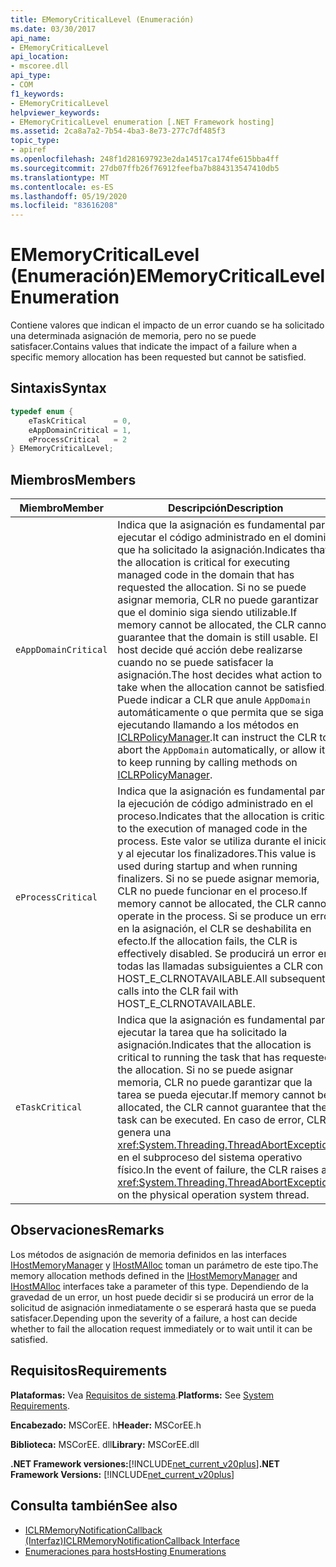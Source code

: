 ```yaml
---
title: EMemoryCriticalLevel (Enumeración)
ms.date: 03/30/2017
api_name:
- EMemoryCriticalLevel
api_location:
- mscoree.dll
api_type:
- COM
f1_keywords:
- EMemoryCriticalLevel
helpviewer_keywords:
- EMemoryCriticalLevel enumeration [.NET Framework hosting]
ms.assetid: 2ca8a7a2-7b54-4ba3-8e73-277c7df485f3
topic_type:
- apiref
ms.openlocfilehash: 248f1d281697923e2da14517ca174fe615bba4ff
ms.sourcegitcommit: 27db07ffb26f76912feefba7b884313547410db5
ms.translationtype: MT
ms.contentlocale: es-ES
ms.lasthandoff: 05/19/2020
ms.locfileid: "83616208"
---
```

# <a name="ememorycriticallevel-enumeration"></a><span data-ttu-id="a4ff1-102">EMemoryCriticalLevel (Enumeración)</span><span class="sxs-lookup"><span data-stu-id="a4ff1-102">EMemoryCriticalLevel Enumeration</span></span>
<span data-ttu-id="a4ff1-103">Contiene valores que indican el impacto de un error cuando se ha solicitado una determinada asignación de memoria, pero no se puede satisfacer.</span><span class="sxs-lookup"><span data-stu-id="a4ff1-103">Contains values that indicate the impact of a failure when a specific memory allocation has been requested but cannot be satisfied.</span></span>  
  
## <a name="syntax"></a><span data-ttu-id="a4ff1-104">Sintaxis</span><span class="sxs-lookup"><span data-stu-id="a4ff1-104">Syntax</span></span>  
  
```cpp  
typedef enum {  
    eTaskCritical      = 0,  
    eAppDomainCritical = 1,  
    eProcessCritical   = 2  
} EMemoryCriticalLevel;  
```  
  
## <a name="members"></a><span data-ttu-id="a4ff1-105">Miembros</span><span class="sxs-lookup"><span data-stu-id="a4ff1-105">Members</span></span>  
  
|<span data-ttu-id="a4ff1-106">Miembro</span><span class="sxs-lookup"><span data-stu-id="a4ff1-106">Member</span></span>|<span data-ttu-id="a4ff1-107">Descripción</span><span class="sxs-lookup"><span data-stu-id="a4ff1-107">Description</span></span>|  
|------------|-----------------|  
|`eAppDomainCritical`|<span data-ttu-id="a4ff1-108">Indica que la asignación es fundamental para ejecutar el código administrado en el dominio que ha solicitado la asignación.</span><span class="sxs-lookup"><span data-stu-id="a4ff1-108">Indicates that the allocation is critical for executing managed code in the domain that has requested the allocation.</span></span> <span data-ttu-id="a4ff1-109">Si no se puede asignar memoria, CLR no puede garantizar que el dominio siga siendo utilizable.</span><span class="sxs-lookup"><span data-stu-id="a4ff1-109">If memory cannot be allocated, the CLR cannot guarantee that the domain is still usable.</span></span> <span data-ttu-id="a4ff1-110">El host decide qué acción debe realizarse cuando no se puede satisfacer la asignación.</span><span class="sxs-lookup"><span data-stu-id="a4ff1-110">The host decides what action to take when the allocation cannot be satisfied.</span></span> <span data-ttu-id="a4ff1-111">Puede indicar a CLR que anule `AppDomain` automáticamente o que permita que se siga ejecutando llamando a los métodos en [ICLRPolicyManager](iclrpolicymanager-interface.md).</span><span class="sxs-lookup"><span data-stu-id="a4ff1-111">It can instruct the CLR to abort the `AppDomain` automatically, or allow it to keep running by calling methods on [ICLRPolicyManager](iclrpolicymanager-interface.md).</span></span>|  
|`eProcessCritical`|<span data-ttu-id="a4ff1-112">Indica que la asignación es fundamental para la ejecución de código administrado en el proceso.</span><span class="sxs-lookup"><span data-stu-id="a4ff1-112">Indicates that the allocation is critical to the execution of managed code in the process.</span></span> <span data-ttu-id="a4ff1-113">Este valor se utiliza durante el inicio y al ejecutar los finalizadores.</span><span class="sxs-lookup"><span data-stu-id="a4ff1-113">This value is used during startup and when running finalizers.</span></span> <span data-ttu-id="a4ff1-114">Si no se puede asignar memoria, CLR no puede funcionar en el proceso.</span><span class="sxs-lookup"><span data-stu-id="a4ff1-114">If memory cannot be allocated, the CLR cannot operate in the process.</span></span> <span data-ttu-id="a4ff1-115">Si se produce un error en la asignación, el CLR se deshabilita en efecto.</span><span class="sxs-lookup"><span data-stu-id="a4ff1-115">If the allocation fails, the CLR is effectively disabled.</span></span> <span data-ttu-id="a4ff1-116">Se producirá un error en todas las llamadas subsiguientes a CLR con HOST_E_CLRNOTAVAILABLE.</span><span class="sxs-lookup"><span data-stu-id="a4ff1-116">All subsequent calls into the CLR fail with HOST_E_CLRNOTAVAILABLE.</span></span>|  
|`eTaskCritical`|<span data-ttu-id="a4ff1-117">Indica que la asignación es fundamental para ejecutar la tarea que ha solicitado la asignación.</span><span class="sxs-lookup"><span data-stu-id="a4ff1-117">Indicates that the allocation is critical to running the task that has requested the allocation.</span></span> <span data-ttu-id="a4ff1-118">Si no se puede asignar memoria, CLR no puede garantizar que la tarea se pueda ejecutar.</span><span class="sxs-lookup"><span data-stu-id="a4ff1-118">If memory cannot be allocated, the CLR cannot guarantee that the task can be executed.</span></span> <span data-ttu-id="a4ff1-119">En caso de error, CLR genera una <xref:System.Threading.ThreadAbortException> en el subproceso del sistema operativo físico.</span><span class="sxs-lookup"><span data-stu-id="a4ff1-119">In the event of failure, the CLR raises a <xref:System.Threading.ThreadAbortException> on the physical operation system thread.</span></span>|  
  
## <a name="remarks"></a><span data-ttu-id="a4ff1-120">Observaciones</span><span class="sxs-lookup"><span data-stu-id="a4ff1-120">Remarks</span></span>  
 <span data-ttu-id="a4ff1-121">Los métodos de asignación de memoria definidos en las interfaces [IHostMemoryManager](../../../../docs/framework/unmanaged-api/hosting/ihostmemorymanager-interface.md) y [IHostMAlloc](ihostmalloc-interface.md) toman un parámetro de este tipo.</span><span class="sxs-lookup"><span data-stu-id="a4ff1-121">The memory allocation methods defined in the [IHostMemoryManager](../../../../docs/framework/unmanaged-api/hosting/ihostmemorymanager-interface.md) and [IHostMAlloc](ihostmalloc-interface.md) interfaces take a parameter of this type.</span></span> <span data-ttu-id="a4ff1-122">Dependiendo de la gravedad de un error, un host puede decidir si se producirá un error de la solicitud de asignación inmediatamente o se esperará hasta que se pueda satisfacer.</span><span class="sxs-lookup"><span data-stu-id="a4ff1-122">Depending upon the severity of a failure, a host can decide whether to fail the allocation request immediately or to wait until it can be satisfied.</span></span>  
  
## <a name="requirements"></a><span data-ttu-id="a4ff1-123">Requisitos</span><span class="sxs-lookup"><span data-stu-id="a4ff1-123">Requirements</span></span>  
 <span data-ttu-id="a4ff1-124">**Plataformas:** Vea [Requisitos de sistema](../../get-started/system-requirements.md).</span><span class="sxs-lookup"><span data-stu-id="a4ff1-124">**Platforms:** See [System Requirements](../../get-started/system-requirements.md).</span></span>  
  
 <span data-ttu-id="a4ff1-125">**Encabezado:** MSCorEE. h</span><span class="sxs-lookup"><span data-stu-id="a4ff1-125">**Header:** MSCorEE.h</span></span>  
  
 <span data-ttu-id="a4ff1-126">**Biblioteca:** MSCorEE. dll</span><span class="sxs-lookup"><span data-stu-id="a4ff1-126">**Library:** MSCorEE.dll</span></span>  
  
 <span data-ttu-id="a4ff1-127">**.NET Framework versiones:**[!INCLUDE[net_current_v20plus](../../../../includes/net-current-v20plus-md.md)]</span><span class="sxs-lookup"><span data-stu-id="a4ff1-127">**.NET Framework Versions:** [!INCLUDE[net_current_v20plus](../../../../includes/net-current-v20plus-md.md)]</span></span>  
  
## <a name="see-also"></a><span data-ttu-id="a4ff1-128">Consulta también</span><span class="sxs-lookup"><span data-stu-id="a4ff1-128">See also</span></span>

- [<span data-ttu-id="a4ff1-129">ICLRMemoryNotificationCallback (Interfaz)</span><span class="sxs-lookup"><span data-stu-id="a4ff1-129">ICLRMemoryNotificationCallback Interface</span></span>](iclrmemorynotificationcallback-interface.md)
- [<span data-ttu-id="a4ff1-130">Enumeraciones para hosts</span><span class="sxs-lookup"><span data-stu-id="a4ff1-130">Hosting Enumerations</span></span>](hosting-enumerations.md)
